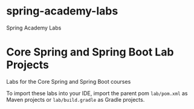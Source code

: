 # spring-academy-labs
Spring Academy Labs

# Core Spring and Spring Boot Lab Projects

Labs for the Core Spring and Spring Boot courses

To import these labs into your IDE, import the parent pom `lab/pom.xml` as Maven projects or `lab/build.gradle` as Gradle projects.
